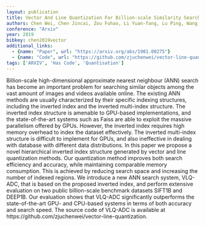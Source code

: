```yaml
---
layout: publication
title: Vector And Line Quantization For Billion-scale Similarity Search On Gpus
authors: Chen Wei, Chen Jincai, Zou Fuhao, Li Yuan-fang, Lu Ping, Wang Qiang, Zhao Wei
conference: "Arxiv"
year: 2019
bibkey: chen2019vector
additional_links:
  - {name: "Paper", url: "https://arxiv.org/abs/1901.00275"}
  - {name: "Code", url: "https://github.com/zjuchenwei/vector-line-quantization"}
tags: ['ARXIV', 'Has Code', 'Quantisation']
---
```

<p>Billion-scale high-dimensional approximate nearest neighbour (ANN)
search has become an important problem for searching similar objects
among the vast amount of images and videos available online. The
existing ANN methods are usually characterized by their specific
indexing structures, including the inverted index and the inverted
multi-index structure. The inverted index structure is amenable to
GPU-based implementations, and the state-of-the-art systems such as
Faiss are able to exploit the massive parallelism offered by GPUs.
However, the inverted index requires high memory overhead to index the
dataset effectively. The inverted multi-index structure is difficult to
implement for GPUs, and also ineffective in dealing with database with
different data distributions. In this paper we propose a novel
hierarchical inverted index structure generated by vector and line
quantization methods. Our quantization method improves both search
efficiency and accuracy, while maintaining comparable memory
consumption. This is achieved by reducing search space and increasing
the number of indexed regions. We introduce a new ANN search system,
VLQ-ADC, that is based on the proposed inverted index, and perform
extensive evaluation on two public billion-scale benchmark datasets
SIFT1B and DEEP1B. Our evaluation shows that VLQ-ADC significantly
outperforms the state-of-the-art GPU- and CPU-based systems in terms of
both accuracy and search speed. The source code of VLQ-ADC is available
at https://github.com/zjuchenwei/vector-line-quantization.</p>
